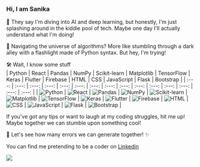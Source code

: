 ### Hi, I am Sanika
🤖 They say I'm diving into AI and deep learning, but honestly, I'm just splashing around in the kiddie pool of tech. Maybe one day I'll actually understand what I'm doing!

🌌 Navigating the universe of algorithms? More like stumbling through a dark alley with a flashlight made of Python syntax. But hey, I'm trying!


🛠️ Wait, I know some stuff <br>
| Python | React | Pandas | NumPy | Scikit-learn | Matplotlib | TensorFlow | Keras | Flutter | Firebase | HTML | CSS | JavaScript | Flask | Bootstrap |
| :---: | :---: | :---: | :---: | :---: | :---: | :---: | :---: | :---: | :---: | :---: | :---: | :---: | :---: | :---: |
| ![Python](https://img.icons8.com/color/48/000000/python.png) | ![React](https://img.icons8.com/color/48/000000/react-native.png) | ![Pandas](https://upload.wikimedia.org/wikipedia/commons/thumb/e/ed/Pandas_logo.svg/1200px-Pandas_logo.svg.png) | ![NumPy](https://numpy.org/images/logos/numpy.svg) | ![Scikit-learn](https://upload.wikimedia.org/wikipedia/commons/0/05/Scikit_learn_logo_small.svg) | ![Matplotlib](https://upload.wikimedia.org/wikipedia/en/thumb/5/56/Matplotlib_logo.svg/1024px-Matplotlib_logo.svg.png) | ![TensorFlow](https://img.icons8.com/color/48/000000/tensorflow.png) | ![Keras](https://img.icons8.com/color/48/000000/keras.png) | ![Flutter](https://img.icons8.com/color/48/000000/flutter.png) | ![Firebase](https://img.icons8.com/color/48/000000/firebase.png) | ![HTML](https://img.icons8.com/color/48/000000/html-5.png) | ![CSS](https://img.icons8.com/color/48/000000/css3.png) | ![JavaScript](https://img.icons8.com/color/48/000000/javascript.png) | ![Flask](https://upload.wikimedia.org/wikipedia/commons/thumb/3/3c/Flask_logo.svg/1200px-Flask_logo.svg.png) | ![Bootstrap](https://upload.wikimedia.org/wikipedia/commons/thumb/b/b2/Bootstrap_logo.svg/2560px-Bootstrap_logo.svg.png) |


If you've got any tips or want to laugh at my coding struggles, hit me up! Maybe together we can stumble upon something cool!


🌟 Let's see how many errors we can generate together! ✨

You can find me pretending to be a coder on [Linkedin](https://www.linkedin.com/in/sanika-hadap-243108234/)

[![](https://visitcount.itsvg.in/api?id=sanikaahadap&label=Profile%20Views&color=0&icon=5&pretty=false)](https://visitcount.itsvg.in)
